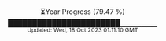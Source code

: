 <p align="center">
⏳Year Progress (79.47 %) <br>
███████████████████████▁▁▁▁▁▁▁ <br>
<sub>Updated: Wed, 18 Oct 2023 01:11:10 GMT</sub>
</p>

